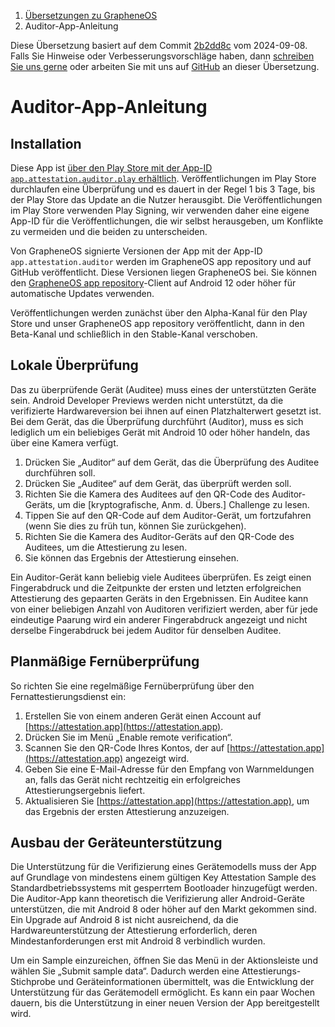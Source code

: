 <nav aria-label="breadcrumb">
	<ol class="breadcrumb">
		<li class="breadcrumb-item"><a href="grapheneos-preface.html">Übersetzungen zu GrapheneOS</a></li>
		<li class="breadcrumb-item active" aria-current="page">Auditor-App-Anleitung</li>
	</ol>
</nav>

<div class="alert alert-primary">
	Diese Übersetzung basiert auf dem Commit <a href="https://github.com/GrapheneOS/AttestationServer/blob/2b2dd8c080ac14807bf629792bd5af530f6a0e49/static/tutorial.html">2b2dd8c</a> vom 2024-09-08. Falls Sie Hinweise oder Verbesserungsvorschläge haben, dann <a href="contact.html">schreiben Sie uns gerne</a> oder arbeiten Sie mit uns auf <a href="https://github.com/dys2p/websites/blob/main/dys2p.com/grapheneos-attestation-tutorial/de.md">GitHub</a> an dieser Übersetzung.
</div>

<!--
Copyright © 2018-2025 GrapheneOS

Permission is hereby granted, free of charge, to any person obtaining a copy
of this software and associated documentation files (the "Software"), to deal
in the Software without restriction, including without limitation the rights
to use, copy, modify, merge, publish, distribute, sublicense, and/or sell
copies of the Software, and to permit persons to whom the Software is
furnished to do so, subject to the following conditions:

The above copyright notice and this permission notice shall be included in
all copies or substantial portions of the Software.

THE SOFTWARE IS PROVIDED "AS IS", WITHOUT WARRANTY OF ANY KIND, EXPRESS OR
IMPLIED, INCLUDING BUT NOT LIMITED TO THE WARRANTIES OF MERCHANTABILITY,
FITNESS FOR A PARTICULAR PURPOSE AND NONINFRINGEMENT. IN NO EVENT SHALL THE
AUTHORS OR COPYRIGHT HOLDERS BE LIABLE FOR ANY CLAIM, DAMAGES OR OTHER
LIABILITY, WHETHER IN AN ACTION OF CONTRACT, TORT OR OTHERWISE, ARISING FROM,
OUT OF OR IN CONNECTION WITH THE SOFTWARE OR THE USE OR OTHER DEALINGS IN
THE SOFTWARE.

https://attestation.app/LICENSE.txt
-->

<h1 id="tutorial">Auditor-App-Anleitung</h1>

<h2 id="installation">Installation</h2>

Diese App ist [über den Play Store mit der App-ID `app.attestation.auditor.play` erhältlich](https://play.google.com/store/apps/details?id=app.attestation.auditor.play). Veröffentlichungen im Play Store durchlaufen eine Überprüfung und es dauert in der Regel 1 bis 3 Tage, bis der Play Store das Update an die Nutzer herausgibt. Die Veröffentlichungen im Play Store verwenden Play Signing, wir verwenden daher eine eigene App-ID für die Veröffentlichungen, die wir selbst herausgeben, um Konflikte zu vermeiden und die beiden zu unterscheiden.

Von GrapheneOS signierte Versionen der App mit der App-ID `app.attestation.auditor` werden im GrapheneOS app repository und auf GitHub veröffentlicht. Diese Versionen liegen GrapheneOS bei. Sie können den [GrapheneOS app repository](https://github.com/GrapheneOS/Apps/releases)-Client auf Android 12 oder höher für automatische Updates verwenden.

Veröffentlichungen werden zunächst über den Alpha-Kanal für den Play Store und unser GrapheneOS app repository veröffentlicht, dann in den Beta-Kanal und schließlich in den Stable-Kanal verschoben.

<h2 id="local-verification">Lokale Überprüfung</h2>

Das zu überprüfende Gerät (Auditee) muss eines der unterstützten Geräte sein. Android Developer Previews werden nicht unterstützt, da die verifizierte Hardwareversion bei ihnen auf einen Platzhalterwert gesetzt ist. Bei dem Gerät, das die Überprüfung durchführt (Auditor), muss es sich lediglich um ein beliebiges Gerät mit Android 10 oder höher handeln, das über eine Kamera verfügt.

1. Drücken Sie „Auditor“ auf dem Gerät, das die Überprüfung des Auditee durchführen soll.
2. Drücken Sie „Auditee“ auf dem Gerät, das überprüft werden soll.
3. Richten Sie die Kamera des Auditees auf den QR-Code des Auditor-Geräts, um die [kryptografische, Anm. d. Übers.] Challenge zu lesen.
4. Tippen Sie auf den QR-Code auf dem Auditor-Gerät, um fortzufahren (wenn Sie dies zu früh tun, können Sie zurückgehen).
5. Richten Sie die Kamera des Auditor-Geräts auf den QR-Code des Auditees, um die Attestierung zu lesen.
6. Sie können das Ergebnis der Attestierung einsehen.

Ein Auditor-Gerät kann beliebig viele Auditees überprüfen. Es zeigt einen Fingerabdruck und die Zeitpunkte der ersten und letzten erfolgreichen Attestierung des gepaarten Geräts in den Ergebnissen. Ein Auditee kann von einer beliebigen Anzahl von Auditoren verifiziert werden, aber für jede eindeutige Paarung wird ein anderer Fingerabdruck angezeigt und nicht derselbe Fingerabdruck bei jedem Auditor für denselben Auditee.

<h2 id="scheduled-remote-verification">Planmäßige Fernüberprüfung</h2>

So richten Sie eine regelmäßige Fernüberprüfung über den Fernattestierungsdienst ein:

1. Erstellen Sie von einem anderen Gerät einen Account auf [https://attestation.app](https://attestation.app).
2. Drücken Sie im Menü „Enable remote verification“.
3. Scannen Sie den QR-Code Ihres Kontos, der auf [https://attestation.app](https://attestation.app) angezeigt wird.
4. Geben Sie eine E-Mail-Adresse für den Empfang von Warnmeldungen an, falls das Gerät nicht rechtzeitig ein erfolgreiches Attestierungsergebnis liefert.
5. Aktualisieren Sie [https://attestation.app](https://attestation.app), um das Ergebnis der ersten Attestierung anzuzeigen.

<h2 id="expanding-device-support">Ausbau der Geräteunterstützung</h2>

Die Unterstützung für die Verifizierung eines Gerätemodells muss der App auf Grundlage von mindestens einem gültigen Key Attestation Sample des Standardbetriebssystems mit gesperrtem Bootloader hinzugefügt werden. Die Auditor-App kann theoretisch die Verifizierung aller Android-Geräte unterstützen, die mit Android 8 oder höher auf den Markt gekommen sind. Ein Upgrade auf Android 8 ist nicht ausreichend, da die Hardwareunterstützung der Attestierung erforderlich, deren Mindestanforderungen erst mit Android 8 verbindlich wurden.

Um ein Sample einzureichen, öffnen Sie das Menü in der Aktionsleiste und wählen Sie „Submit sample data“. Dadurch werden eine Attestierungs-Stichprobe und Geräteinformationen übermittelt, was die Entwicklung der Unterstützung für das Gerätemodell ermöglicht. Es kann ein paar Wochen dauern, bis die Unterstützung in einer neuen Version der App bereitgestellt wird.
